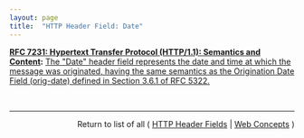 ```yaml
---
layout: page
title:  "HTTP Header Field: Date"
---
```


**[RFC 7231: Hypertext Transfer Protocol (HTTP/1.1): Semantics and Content](/specs/IETF/RFC/7231 "The Hypertext Transfer Protocol (HTTP) is an application-level protocol for distributed, collaborative, hypertext information systems. This document defines the semantics of HTTP/1.1 messages as expressed by request methods, request header fields, response status codes, and response header fields, along with the payload of messages (metadata and body content) and mechanisms for content negotiation."):** [The "Date" header field represents the date and time at which the message was originated, having the same semantics as the Origination Date Field (orig-date) defined in Section 3.6.1 of RFC 5322.](http://tools.ietf.org/html/rfc7231#section-7.1.1.2 "Read documentation for HTTP Header Field &#34;Date&#34;")

<br/>
<hr/>

<p style="text-align: right">Return to list of all ( <a href="../http-headers">HTTP Header Fields</a> | <a href="../">Web Concepts</a> )</p>